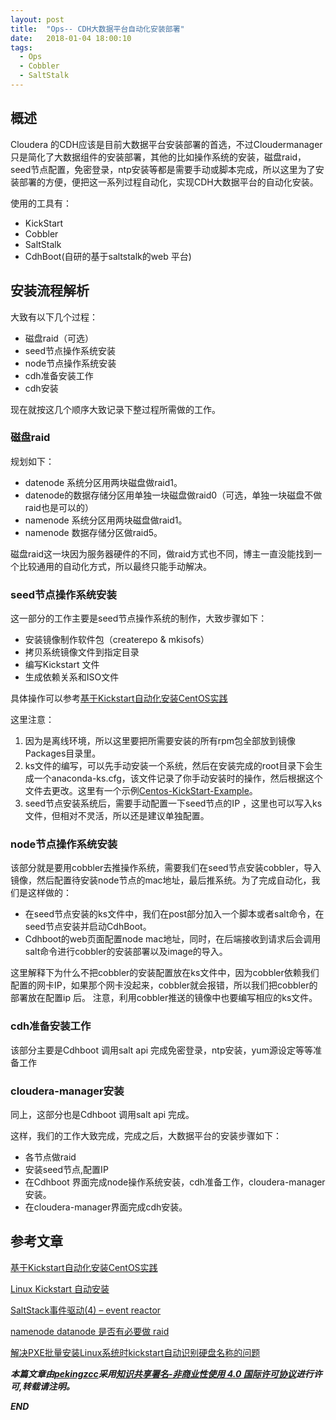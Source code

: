 ```yaml
---
layout: post
title:  "Ops-- CDH大数据平台自动化安装部署"
date:   2018-01-04 18:00:10
tags: 
  - Ops
  - Cobbler
  - SaltStalk
---
```



## 概述

Cloudera 的CDH应该是目前大数据平台安装部署的首选，不过Cloudermanager只是简化了大数据组件的安装部署，其他的比如操作系统的安装，磁盘raid，seed节点配置，免密登录，ntp安装等都是需要手动或脚本完成，所以这里为了安装部署的方便，便把这一系列过程自动化，实现CDH大数据平台的自动化安装。

使用的工具有：
- KickStart
- Cobbler
- SaltStalk
- CdhBoot(自研的基于saltstalk的web 平台)


## 安装流程解析

大致有以下几个过程：
- 磁盘raid（可选）
- seed节点操作系统安装
- node节点操作系统安装
- cdh准备安装工作
- cdh安装

现在就按这几个顺序大致记录下整过程所需做的工作。

### 磁盘raid

规划如下：

- datenode 系统分区用两块磁盘做raid1。
- datenode的数据存储分区用单独一块磁盘做raid0（可选，单独一块磁盘不做raid也是可以的）
- namenode 系统分区用两块磁盘做raid1。
- namenode 数据存储分区做raid5。

磁盘raid这一块因为服务器硬件的不同，做raid方式也不同，博主一直没能找到一个比较通用的自动化方式，所以最终只能手动解决。


### seed节点操作系统安装

这一部分的工作主要是seed节点操作系统的制作，大致步骤如下：
- 安装镜像制作软件包（createrepo & mkisofs）
- 拷贝系统镜像文件到指定目录
- 编写Kickstart 文件
- 生成依赖关系和ISO文件

具体操作可以参考[基于Kickstart自动化安装CentOS实践](https://wsgzao.github.io/post/kickstart/#)

这里注意：
1. 因为是离线环境，所以这里要把所需要安装的所有rpm包全部放到镜像Packages目录里。
2. ks文件的编写，可以先手动安装一个系统，然后在安装完成的root目录下会生成一个anaconda-ks.cfg，该文件记录了你手动安装时的操作，然后根据这个文件去更改。这里有一个示例[Centos-KickStart-Example](https://github.com/zhangchenchen/Centos-KickStart-Example)。
3. seed节点安装系统后，需要手动配置一下seed节点的IP ，这里也可以写入ks文件，但相对不灵活，所以还是建议单独配置。


### node节点操作系统安装

该部分就是要用cobbler去推操作系统，需要我们在seed节点安装cobbler，导入镜像，然后配置待安装node节点的mac地址，最后推系统。为了完成自动化，我们是这样做的：

- 在seed节点安装的ks文件中，我们在post部分加入一个脚本或者salt命令，在seed节点安装并启动CdhBoot。
- Cdhboot的web页面配置node mac地址，同时，在后端接收到请求后会调用salt命令进行cobbler的安装部署以及image的导入。

这里解释下为什么不把cobbler的安装配置放在ks文件中，因为cobbler依赖我们配置的网卡IP，如果那个网卡没起来，cobbler就会报错，所以我们把cobbler的部署放在配置ip 后。
注意，利用cobbler推送的镜像中也要编写相应的ks文件。

### cdh准备安装工作

该部分主要是Cdhboot 调用salt api 完成免密登录，ntp安装，yum源设定等等准备工作

### cloudera-manager安装

同上，这部分也是Cdhboot 调用salt api 完成。


这样，我们的工作大致完成，完成之后，大数据平台的安装步骤如下：

- 各节点做raid
- 安装seed节点,配置IP
- 在Cdhboot 界面完成node操作系统安装，cdh准备工作，cloudera-manager安装。
- 在cloudera-manager界面完成cdh安装。

## 参考文章

[基于Kickstart自动化安装CentOS实践](https://wsgzao.github.io/post/kickstart/#)

[Linux Kickstart 自动安装](http://liaoph.com/linux-kickstart/)

[SaltStack事件驱动(4) – event reactor ](https://www.centos.bz/2016/12/saltstack-event-reactor/)

[namenode datanode 是否有必要做 raid](https://groups.google.com/forum/?hl=lt_US&fromgroups#!topic/hadoopors/ekHIDDupnI0)

[解决PXE批量安装Linux系统时kickstart自动识别硬盘名称的问题](http://blog.51cto.com/1130739/1757208)

***本篇文章由[pekingzcc](https://zhangchenchen.github.io/)采用[知识共享署名-非商业性使用 4.0 国际许可协议](https://creativecommons.org/licenses/by-nc-sa/4.0/)进行许可,转载请注明。***


 ***END***
